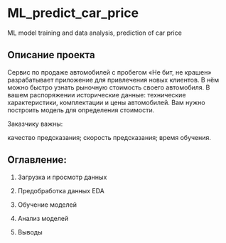 # ML_predict_car_price
ML model training and data analysis, prediction of car price

## Описание проекта
Сервис по продаже автомобилей с пробегом «Не бит, не крашен» разрабатывает приложение для привлечения новых клиентов. В нём можно быстро узнать рыночную стоимость своего автомобиля. В вашем распоряжении исторические данные: технические характеристики, комплектации и цены автомобилей. Вам нужно построить модель для определения стоимости.

Заказчику важны:

качество предсказания;
скорость предсказания;
время обучения.

## Оглавление:

1. Загрузка и просмотр данных

2. Предобработка данных EDA

3. Обучение моделей

4. Анализ моделей

5. Выводы
